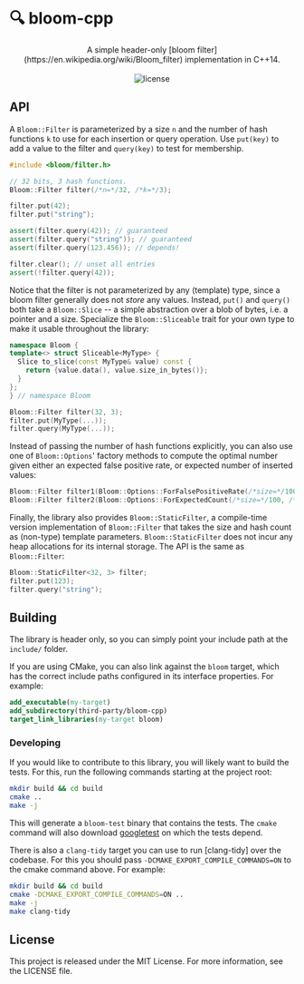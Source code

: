 # :mag: bloom-cpp

<p align="center">
  A simple header-only [bloom filter](https://en.wikipedia.org/wiki/Bloom_filter) implementation in C++14.
  <br><br>
  <img alt="license" src="https://img.shields.io/github/license/mashape/apistatus.svg"/>
</p>

## API

A `Bloom::Filter` is parameterized by a size `n` and the number of hash functions `k` to use for each insertion or query operation. Use `put(key)` to add a value to the filter and `query(key)` to test for membership.

```cpp
#include <bloom/filter.h>

// 32 bits, 3 hash functions.
Bloom::Filter filter(/*n=*/32, /*k=*/3);

filter.put(42);
filter.put("string");

assert(filter.query(42)); // guaranteed
assert(filter.query("string")); // guaranteed
assert(filter.query(123.456)); // depends!

filter.clear(); // unset all entries
assert(!filter.query(42));
```

Notice that the filter is not parameterized by any (template) type, since a bloom filter generally
does not _store_ any values. Instead, `put()` and `query()` both take a `Bloom::Slice` -- a simple
abstraction over a blob of bytes, i.e. a pointer and a size. Specialize the `Bloom::Sliceable` trait
for your own type to make it usable throughout the library:

```cpp
namespace Bloom {
template<> struct Sliceable<MyType> {
  Slice to_slice(const MyType& value) const {
    return {value.data(), value.size_in_bytes()};
  }
};
} // namespace Bloom

Bloom::Filter filter(32, 3);
filter.put(MyType(...));
filter.query(MyType(...));
```

Instead of passing the number of hash functions explicitly, you can also use one of
`Bloom::Options`' factory methods to compute the optimal number given either an expected false
positive rate, or expected number of inserted values:

```cpp
Bloom::Filter filter1(Bloom::Options::ForFalsePositiveRate(/*size=*/100, /*fp=*/0.2)); // k = 3
Bloom::Filter filter2(Bloom::Options::ForExpectedCount(/*size=*/100, /*expected_count=*/20)); // k = 4
```

Finally, the library also provides `Bloom::StaticFilter`, a compile-time version implementation of `Bloom::Filter` that takes the size and hash count as (non-type) template parameters. `Bloom::StaticFilter` does not incur any heap allocations for its internal storage. The API is the same as `Bloom::Filter`:

```cpp
Bloom::StaticFilter<32, 3> filter;
filter.put(123);
filter.query("string");
```

## Building

The library is header only, so you can simply point your include path at the `include/` folder.

If you are using CMake, you can also link against the `bloom` target, which has the correct include paths configured in its interface properties. For example:

```cmake
add_executable(my-target)
add_subdirectory(third-party/bloom-cpp)
target_link_libraries(my-target bloom)
```

### Developing

If you would like to contribute to this library, you will likely want to build the tests. For this, run the following commands starting at the project root:

```sh
mkdir build && cd build
cmake ..
make -j
```

This will generate a `bloom-test` binary that contains the tests. The `cmake` command will also
download [googletest](https://www.github.com/google/googletest) on which the tests depend.

There is also a `clang-tidy` target you can use to run [clang-tidy] over the codebase. For this you should pass `-DCMAKE_EXPORT_COMPILE_COMMANDS=ON` to the cmake command above. For example:

```sh
mkdir build && cd build
cmake -DCMAKE_EXPORT_COMPILE_COMMANDS=ON ..
make -j
make clang-tidy
```

## License

This project is released under the MIT License. For more information, see the LICENSE file.
